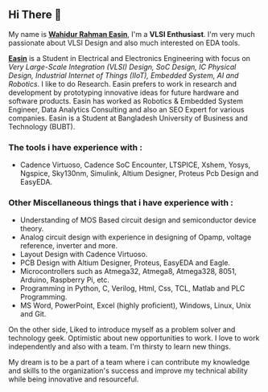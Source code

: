 ## Hi There 👋

My name is __[Wahidur Rahman Easin](https://www.linkedin.com/in/wahidur-r-easin/)__, I'm a __VLSI Enthusiast__. I'm very much passionate about VLSI Design and also much interested on EDA tools.

__[Easin](https://www.linkedin.com/in/wahidur-r-easin/)__ is a Student in Electrical and Electronics Engineering with focus on _Very Large-Scale Integration (VLSI) Design, SoC Design, IC Physical Design, Industrial Internet of Things (IIoT), Embedded System, AI and Robotics_. I like to do Research. Easin prefers to work in research and development by prototyping innovative ideas for future hardware and software products. Easin has worked as Robotics & Embedded System Engineer, Data Analytics Consulting and also an SEO Expert for various companies. Easin is a Student at Bangladesh University of Business and Technology (BUBT).

### The tools i have experience with :  
- Cadence Virtuoso, Cadence SoC Encounter, LTSPICE, Xshem, Yosys, Ngspice, Sky130nm, Simulink, Altium Designer, Proteus Pcb Design and EasyEDA.

### Other Miscellaneous things that i have experience with :
- Understanding of MOS Based circuit design and semiconductor device theory.
- Analog circuit design with experience in designing of Opamp, voltage reference, inverter and more.
- Layout Design with Cadence Virtuoso.
- PCB Design with Altium Designer, Proteus, EasyEDA and Eagle.
- Microcontrollers such as Atmega32, Atmega8, Atmega328, 8051, Arduino, Raspberry Pi, etc.
- Programming in Python, C, Verilog, Html, Css, TCL, Matlab and PLC Programming.
- MS Word, PowerPoint, Excel (highly proficient), Windows, Linux, Unix and Git.

On the other side, Liked to introduce myself as a problem solver and technology geek. Optimistic about new opportunities to work. I love to work independently and also with a team. I'm thirsty to learn new things.

My dream is to be a part of a team where i can contribute my knowledge and skills to the organization's success and improve my technical ability while being innovative and resourceful.
